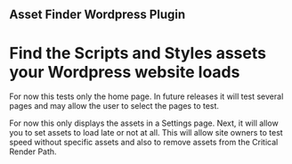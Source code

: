 ## Asset Finder Wordpress Plugin

# Find the Scripts and Styles assets your Wordpress website loads

For now this tests only the home page. In future releases it will test several pages and may allow the user to select the pages to test.

For now this only displays the assets in a Settings page. Next, it will allow you to set assets to load late or not at all. This will allow site owners to test speed without specific assets and also to remove assets from the Critical Render Path.
